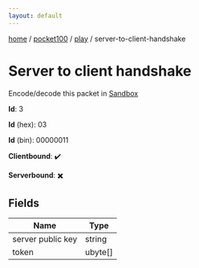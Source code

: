 ```yaml
---
layout: default
---
```


[home](/)  /  [pocket100](/protocol/pocket100)  /  [play](/protocol/pocket100/play)  /  server-to-client-handshake

# Server to client handshake

Encode/decode this packet in [Sandbox](../../../sandbox/pocket100#Play.ServerToClientHandshake)

**Id**: 3

**Id** (hex): 03

**Id** (bin): 00000011

**Clientbound**: ✔️

**Serverbound**: ✖️

## Fields

Name | Type
---|---
server public key | string
token | ubyte[]
